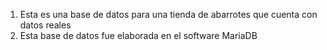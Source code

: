 1. Esta es una base de datos para una tienda de abarrotes que cuenta con datos reales
2. Esta base de datos fue elaborada en el software MariaDB
